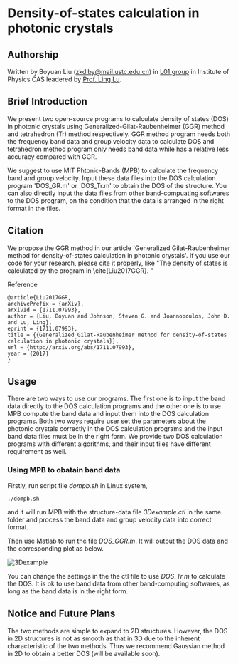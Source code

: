 # Density-of-states calculation in photonic crystals


## Authorship

Written by Boyuan Liu (zkdlby@mail.ustc.edu.cn) in [L01 group](http://l01.iphy.ac.cn/L01web-English/html/index-english.html) in Institute of Physics CAS leadered by [Prof. Ling Lu](http://l01.iphy.ac.cn/linglu/). 

## Brief Introduction


We present two open-source programs to calculate density of states (DOS) in photonic crystals using Generalized-Gilat-Raubenheimer (GGR) method and tetrahedron (Tr) method respectively. GGR method program needs both the frequency band data and group velocity data to calculate DOS and tetrahedron method program only needs band data while has a relative less accuracy compared with GGR. 

We suggest to use MIT Phtonic-Bands (MPB) to calculate the frequency band and group velocity. Input these data files into the DOS calculation program 'DOS_GR.m' or 'DOS_Tr.m' to obtain the DOS of the structure. You can also directly input the data files from other band-compuating softwares to the DOS program, on the condition that the data is arranged in the right format in the files.

## Citation


We propose the GGR method in our article 'Generalized Gilat-Raubenheimer method for density-of-states calculation in photonic crystals'. If you use our code for your research, please cite it properly, like  "The density of states is calculated by the program in  \cite{Liu2017GGR}. "

Reference

    @article{Liu2017GGR,
    archivePrefix = {arXiv},
    arxivId = {1711.07993},
    author = {Liu, Boyuan and Johnson, Steven G. and Joannopoulos, John D. and Lu, Ling},
    eprint = {1711.07993},
    title = {{Generalized Gilat-Raubenheimer method for density-of-states calculation in photonic crystals}},
    url = {http://arxiv.org/abs/1711.07993},
    year = {2017}
    }

## Usage


There are two ways to use our programs. The first one is to input the band data directly to the DOS calculation programs and the other one is to use MPB compute the band data and input them into the DOS calculation programs. Both two ways require user set the parameters about the photonic crystals correctly in the DOS calculation programs and the input band data files must be in the right form. We provide two DOS calculation programs with different algorithms, and their input files have different requirement as well.

### Using MPB to obatain band data

Firstly, run script file *dompb.sh* in Linux system,

    ./dompb.sh
    
and it will run MPB with the structure-data file *3Dexample.ctl* in the same folder and process the band data and group velocity data into correct format.

Then use Matlab to run the file *DOS_GGR.m*. It will output the DOS data and the corresponding plot as below.

![3Dexample](https://github.com/boyuanliuoptics/DOS-calculation/blob/master/3Dexample.png)

You can change the settings in the the ctl file to use *DOS_Tr.m* to calculate the DOS. It is ok to use band data from other band-computing softwares, as long as the band data is in the right form.

## Notice and Future Plans

The two methods are simple to expand to 2D structures. However, the DOS in 2D structures is not as smooth as that in 3D due to the inherent characteristic of the two methods. Thus we recommend Gaussian method in 2D to obtain a better DOS (will be available soon).
